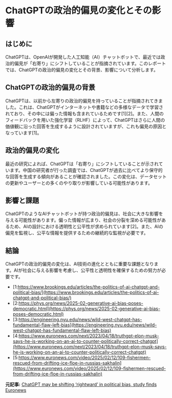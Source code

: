 # ChatGPTの政治的偏見の変化とその影響

## はじめに

ChatGPTは、OpenAIが開発した人工知能（AI）チャットボットで、最近では政治的偏見が「右寄り」にシフトしていることが指摘されています。このレポートでは、ChatGPTの政治的偏見の変化とその背景、影響について分析します。

## ChatGPTの政治的偏見の背景

ChatGPTは、以前から左寄りの政治的偏見を持っていることが指摘されてきました。これは、ChatGPTがインターネットや書籍などの多様なデータで学習されており、その中には偏った情報も含まれているためです[1][2]。また、人間のフィードバックを用いた強化学習（RLHF）によって、ChatGPTはさらに人間の価値観に沿った回答を生成するように設計されていますが、これも偏見の原因となっています[1]。

## 政治的偏見の変化

最近の研究によれば、ChatGPTは「右寄り」にシフトしていることが示されています。中国の研究者が行った調査では、ChatGPTが過去に比べてより保守的な回答を生成する傾向があることが確認されました。この変化は、データセットの更新やユーザーとの多くのやり取りが影響している可能性があります。

## 影響と課題

ChatGPTのようなAIチャットボットが持つ政治的偏見は、社会に大きな影響を与える可能性があります。偏った情報が広まり、社会の分裂を深める可能性があるため、AIの設計における透明性と公平性が求められています[2]。また、AIの偏見を監視し、公平な情報を提供するための継続的な監視が必要です。

## 結論

ChatGPTの政治的偏見の変化は、AI技術の進化とともに重要な課題となります。AIが社会に与える影響を考慮し、公平性と透明性を確保するための努力が必要です。
- [1:https://www.brookings.edu/articles/the-politics-of-ai-chatgpt-and-political-bias/](https://www.brookings.edu/articles/the-politics-of-ai-chatgpt-and-political-bias/)
- [2:https://phys.org/news/2025-02-generative-ai-bias-poses-democratic.html](https://phys.org/news/2025-02-generative-ai-bias-poses-democratic.html)
- [3:https://engineering.nyu.edu/news/wild-west-chatgpt-has-fundamental-flaw-left-bias](https://engineering.nyu.edu/news/wild-west-chatgpt-has-fundamental-flaw-left-bias)
- [4:https://www.euronews.com/next/2023/04/18/truthgpt-elon-musk-says-he-is-working-on-an-ai-to-counter-politically-correct-chatgpt](https://www.euronews.com/next/2023/04/18/truthgpt-elon-musk-says-he-is-working-on-an-ai-to-counter-politically-correct-chatgpt)
- [5:https://www.euronews.com/video/2025/02/12/109-fishermen-rescued-from-drifting-ice-floe-in-russias-sakhalin](https://www.euronews.com/video/2025/02/12/109-fishermen-rescued-from-drifting-ice-floe-in-russias-sakhalin)


**元記事:** [ChatGPT may be shifting ‘rightward’ in political bias, study finds Euronews](https://www.euronews.com/next/2025/02/12/chatgpt-may-be-shifting-rightward-in-political-bias-study-finds)
